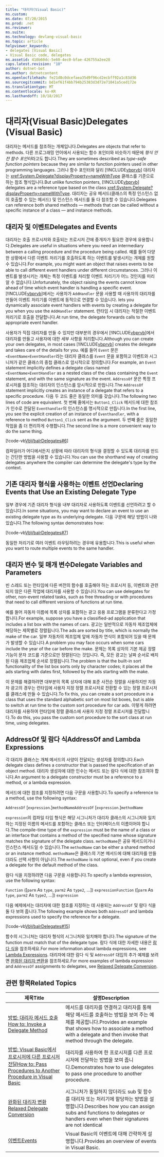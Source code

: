```yaml
---
title: "대리자(Visual Basic)"
ms.custom: 
ms.date: 07/20/2015
ms.prod: .net
ms.reviewer: 
ms.suite: 
ms.technology: devlang-visual-basic
ms.topic: article
helpviewer_keywords:
- delegates [Visual Basic]
- Visual Basic code, delegates
ms.assetid: 410b60dc-5e60-4ec0-bfae-426755a2ee28
caps.latest.revision: "10"
author: dotnet-bot
ms.author: dotnetcontent
ms.openlocfilehash: fe21d8c0dcefaea35d9f96cd2ecbff92a1c83d36
ms.sourcegitcommit: bd1ef61f4bb794b25383d3d72e71041a5ced172e
ms.translationtype: MT
ms.contentlocale: ko-KR
ms.lasthandoff: 10/18/2017
---
```

# <a name="delegates-visual-basic"></a><span data-ttu-id="80359-102">대리자(Visual Basic)</span><span class="sxs-lookup"><span data-stu-id="80359-102">Delegates (Visual Basic)</span></span>
<span data-ttu-id="80359-103">대리자는 메서드를 참조하는 개체입니다.</span><span class="sxs-lookup"><span data-stu-id="80359-103">Delegates are objects that refer to methods.</span></span> <span data-ttu-id="80359-104">다른 프로그래밍 언어에서 사용되는 함수 포인터와 비슷하기 때문에 *형식 안전 함수 포인터*라고도 합니다.</span><span class="sxs-lookup"><span data-stu-id="80359-104">They are sometimes described as *type-safe function pointers* because they are similar to function pointers used in other programming languages.</span></span> <span data-ttu-id="80359-105">그러나 함수 포인터와 달리 [!INCLUDE[vbprvb](~/includes/vbprvb-md.md)] 대리자는 <xref:System.Delegate?displayProperty=nameWithType> 클래스를 기준으로 하는 참조 형식입니다.</span><span class="sxs-lookup"><span data-stu-id="80359-105">But unlike function pointers, [!INCLUDE[vbprvb](~/includes/vbprvb-md.md)] delegates are a reference type based on the class <xref:System.Delegate?displayProperty=nameWithType>.</span></span> <span data-ttu-id="80359-106">대리자는 공유 메서드(클래스의 특정 인스턴스 없이 호출할 수 있는 메서드) 및 인스턴스 메서드를 둘 다 참조할 수 있습니다.</span><span class="sxs-lookup"><span data-stu-id="80359-106">Delegates can reference both shared methods — methods that can be called without a specific instance of a class — and instance methods.</span></span>  
  
## <a name="delegates-and-events"></a><span data-ttu-id="80359-107">대리자 및 이벤트</span><span class="sxs-lookup"><span data-stu-id="80359-107">Delegates and Events</span></span>  
 <span data-ttu-id="80359-108">대리자는 호출 프로시저와 호출되는 프로시저 간에 중개자가 필요한 경우에 유용합니다.</span><span class="sxs-lookup"><span data-stu-id="80359-108">Delegates are useful in situations where you need an intermediary between a calling procedure and the procedure being called.</span></span> <span data-ttu-id="80359-109">예를 들어 다양한 상황에서 다른 이벤트 처리기를 호출하도록 하는 이벤트를 발생시키는 개체를 원할 수 있습니다.</span><span class="sxs-lookup"><span data-stu-id="80359-109">For example, you might want an object that raises events to be able to call different event handlers under different circumstances.</span></span> <span data-ttu-id="80359-110">그러나 이벤트를 발생시키는 개체는 특정 이벤트를 처리할 이벤트 처리기가 어느 것인지를 미리 알 수 없습니다.</span><span class="sxs-lookup"><span data-stu-id="80359-110">Unfortunately, the object raising the events cannot know ahead of time which event handler is handling a specific event.</span></span> [!INCLUDE[vbprvb](~/includes/vbprvb-md.md)]<span data-ttu-id="80359-111">에서는 사용자가 `AddHandler` 문을 사용할 때 사용자의 대리자를 만들어 이벤트 처리기를 이벤트에 동적으로 연결할 수 있습니다.</span><span class="sxs-lookup"><span data-stu-id="80359-111"> lets you dynamically associate event handlers with events by creating a delegate for you when you use the `AddHandler` statement.</span></span> <span data-ttu-id="80359-112">런타임 시 대리자는 적절한 이벤트 처리기로 호출을 전달합니다.</span><span class="sxs-lookup"><span data-stu-id="80359-112">At run time, the delegate forwards calls to the appropriate event handler.</span></span>  
  
 <span data-ttu-id="80359-113">사용자가 직접 대리자를 만들 수 있지만 대부분의 경우에서 [!INCLUDE[vbprvb](~/includes/vbprvb-md.md)]에서 대리자를 만들고 사용자에 대한 세부 사항을 처리합니다.</span><span class="sxs-lookup"><span data-stu-id="80359-113">Although you can create your own delegates, in most cases [!INCLUDE[vbprvb](~/includes/vbprvb-md.md)] creates the delegate and takes care of the details for you.</span></span> <span data-ttu-id="80359-114">예를 들어 `Event` 문은 `<EventName>EventHandler`라는 대리자 클래스를 `Event` 문을 포함하고 이벤트와 시그니처가 같은 클래스의 중첩 클래스로 암시적으로 정의합니다.</span><span class="sxs-lookup"><span data-stu-id="80359-114">For example, an `Event` statement implicitly defines a delegate class named `<EventName>EventHandler` as a nested class of the class containing the `Event` statement, and with the same signature as the event.</span></span> <span data-ttu-id="80359-115">`AddressOf` 문은 특정 프로시저를 참조하는 대리자의 인스턴스를 암시적으로 만듭니다.</span><span class="sxs-lookup"><span data-stu-id="80359-115">The `AddressOf` statement implicitly creates an instance of a delegate that refers to a specific procedure.</span></span> <span data-ttu-id="80359-116">다음 두 코드 줄은 동일한 의미를 갖습니다.</span><span class="sxs-lookup"><span data-stu-id="80359-116">The following two lines of code are equivalent.</span></span> <span data-ttu-id="80359-117">첫 번째 줄에서는 `Button1_Click` 메서드에 대한 참조가 인수로 전달된 `Eventhandler`의 인스턴스를 명시적으로 만듭니다.</span><span class="sxs-lookup"><span data-stu-id="80359-117">In the first line, you see the explicit creation of an instance of `Eventhandler`, with a reference to method `Button1_Click` sent as the argument.</span></span> <span data-ttu-id="80359-118">두 번째 줄은 동일한 작업을 좀 더 편리하게 수행합니다.</span><span class="sxs-lookup"><span data-stu-id="80359-118">The second line is a more convenient way to do the same thing.</span></span>  
  
 [!code-vb[VbVbalrDelegates#6](../../../../visual-basic/language-reference/operators/codesnippet/VisualBasic/delegates_1.vb)]  
  
 <span data-ttu-id="80359-119">컴파일러가 어디에서든지 상황에 따라 대리자의 형식을 결정할 수 있도록 대리자를 만드는 간단한 방법을 사용할 수 있습니다.</span><span class="sxs-lookup"><span data-stu-id="80359-119">You can use the shorthand way of creating delegates anywhere the compiler can determine the delegate's type by the context.</span></span>  
  
## <a name="declaring-events-that-use-an-existing-delegate-type"></a><span data-ttu-id="80359-120">기존 대리자 형식을 사용하는 이벤트 선언</span><span class="sxs-lookup"><span data-stu-id="80359-120">Declaring Events that Use an Existing Delegate Type</span></span>  
 <span data-ttu-id="80359-121">일부 경우에 기존 대리자 형식을 내부 대리자로 사용하도록 이벤트를 선언하려고 할 수 있습니다.</span><span class="sxs-lookup"><span data-stu-id="80359-121">In some situations, you may want to declare an event to use an existing delegate type as its underlying delegate.</span></span> <span data-ttu-id="80359-122">다음 구문에 해당 방법이 나와 있습니다.</span><span class="sxs-lookup"><span data-stu-id="80359-122">The following syntax demonstrates how:</span></span>  
  
 [!code-vb[VbVbalrDelegates#7](../../../../visual-basic/language-reference/operators/codesnippet/VisualBasic/delegates_2.vb)]  
  
 <span data-ttu-id="80359-123">동일한 처리기로 여러 이벤트 라우팅하려는 경우에 유용합니다.</span><span class="sxs-lookup"><span data-stu-id="80359-123">This is useful when you want to route multiple events to the same handler.</span></span>  
  
## <a name="delegate-variables-and-parameters"></a><span data-ttu-id="80359-124">대리자 변수 및 매개 변수</span><span class="sxs-lookup"><span data-stu-id="80359-124">Delegate Variables and Parameters</span></span>  
 <span data-ttu-id="80359-125">빈 스레드 또는 런타임에 다른 버전의 함수를 호출해야 하는 프로시저 등, 이벤트와 관련되지 않은 다른 작업에 대리자를 사용할 수 있습니다.</span><span class="sxs-lookup"><span data-stu-id="80359-125">You can use delegates for other, non-event related tasks, such as free threading or with procedures that need to call different versions of functions at run time.</span></span>  
  
 <span data-ttu-id="80359-126">예를 들어 자동차 이름에 목록 상자를 포함하는 광고 응용 프로그램을 분류한다고 가정합니다.</span><span class="sxs-lookup"><span data-stu-id="80359-126">For example, suppose you have a classified-ad application that includes a list box with the names of cars.</span></span> <span data-ttu-id="80359-127">광고는 일반적으로 자동차 제조업체에 해당하는 제목별로 정렬됩니다.</span><span class="sxs-lookup"><span data-stu-id="80359-127">The ads are sorted by title, which is normally the make of the car.</span></span> <span data-ttu-id="80359-128">일부 자동차의 제조업체 앞에 자동차 연식이 포함되어 있을 때 문제가 발생할 수 있습니다.</span><span class="sxs-lookup"><span data-stu-id="80359-128">A problem you may face occurs when some cars include the year of the car before the make.</span></span> <span data-ttu-id="80359-129">문제는 목록 상자의 기본 제공 정렬 기능이 문자 코드를 기준으로만 정렬된다는 것입니다. 즉, 모든 광고는 날짜 순서로 배치된 다음 제조업체 순서로 정렬됩니다.</span><span class="sxs-lookup"><span data-stu-id="80359-129">The problem is that the built-in sort functionality of the list box sorts only by character codes; it places all the ads starting with dates first, followed by the ads starting with the make.</span></span>  
  
 <span data-ttu-id="80359-130">이 문제를 해결하려면 대부분의 목록 상자에 대해 표준 사전순 정렬을 사용하지만 자동차 광고의 경우는 런타임에 사용자 지정 정렬 프로시저로 전환할 수 있는 정렬 프로시저를 클래스에 만들 수 있습니다.</span><span class="sxs-lookup"><span data-stu-id="80359-130">To fix this, you can create a sort procedure in a class that uses the standard alphabetic sort on most list boxes, but is able to switch at run time to the custom sort procedure for car ads.</span></span> <span data-ttu-id="80359-131">이렇게 하려면 대리자를 사용하여 런타임에 정렬 클래스에 사용자 지정 정렬 프로시저를 전달합니다.</span><span class="sxs-lookup"><span data-stu-id="80359-131">To do this, you pass the custom sort procedure to the sort class at run time, using delegates.</span></span>  
  
## <a name="addressof-and-lambda-expressions"></a><span data-ttu-id="80359-132">AddressOf 및 람다 식</span><span class="sxs-lookup"><span data-stu-id="80359-132">AddressOf and Lambda Expressions</span></span>  
 <span data-ttu-id="80359-133">각 대리자 클래스는 개체 메서드의 사양이 전달되는 생성자를 정의합니다.</span><span class="sxs-lookup"><span data-stu-id="80359-133">Each delegate class defines a constructor that is passed the specification of an object method.</span></span> <span data-ttu-id="80359-134">대리자 생성자에 대한 인수는 메서드 또는 람다 식에 대한 참조여야 합니다.</span><span class="sxs-lookup"><span data-stu-id="80359-134">An argument to a delegate constructor must be a reference to a method, or a lambda expression.</span></span>  
  
 <span data-ttu-id="80359-135">메서드에 대한 참조를 지정하려면 다음 구문을 사용합니다.</span><span class="sxs-lookup"><span data-stu-id="80359-135">To specify a reference to a method, use the following syntax:</span></span>  
  
 <span data-ttu-id="80359-136">`AddressOf` [`expression`.]`methodName`</span><span class="sxs-lookup"><span data-stu-id="80359-136">`AddressOf` [`expression`.]`methodName`</span></span>  
  
 <span data-ttu-id="80359-137">`expression`의 컴파일 타임 형식은 해당 시그니처가 대리자 클래스의 시그니처와 일치하는 지정된 이름의 메서드를 포함하는 클래스 또는 인터페이스의 이름이어야 합니다.</span><span class="sxs-lookup"><span data-stu-id="80359-137">The compile-time type of the `expression` must be the name of a class or an interface that contains a method of the specified name whose signature matches the signature of the delegate class.</span></span> <span data-ttu-id="80359-138">`methodName`은 공유 메서드이거나 인스턴스 메서드일 수 있습니다.</span><span class="sxs-lookup"><span data-stu-id="80359-138">The `methodName` can be either a shared method or an instance method.</span></span> <span data-ttu-id="80359-139">`methodName`은 클래스의 기본 메서드에 대해 대리자를 만들더라도 선택 사항이 아닙니다.</span><span class="sxs-lookup"><span data-stu-id="80359-139">The `methodName` is not optional, even if you create a delegate for the default method of the class.</span></span>  
  
 <span data-ttu-id="80359-140">람다 식을 지정하려면 다음 구문을 사용합니다.</span><span class="sxs-lookup"><span data-stu-id="80359-140">To specify a lambda expression, use the following syntax:</span></span>  
  
 <span data-ttu-id="80359-141">`Function` ([`parm` As `type`, `parm2` As `type2`, ...]) `expression`</span><span class="sxs-lookup"><span data-stu-id="80359-141">`Function` ([`parm` As `type`, `parm2` As `type2`, ...]) `expression`</span></span>  
  
 <span data-ttu-id="80359-142">다음 예제에서는 대리자에 대한 참조를 지정하는 데 사용되는 `AddressOf` 및 람다 식을 둘 다 보여 줍니다.</span><span class="sxs-lookup"><span data-stu-id="80359-142">The following example shows both `AddressOf` and lambda expressions used to specify the reference for a delegate.</span></span>  
  
 [!code-vb[VbVbalrDelegates#15](../../../../visual-basic/language-reference/operators/codesnippet/VisualBasic/delegates_3.vb)]  
  
 <span data-ttu-id="80359-143">함수의 시그니처는 대리자 형식의 시그니처와 일치해야 합니다.</span><span class="sxs-lookup"><span data-stu-id="80359-143">The signature of the function must match that of the delegate type.</span></span> <span data-ttu-id="80359-144">람다 식에 대한 자세한 내용은 [람다 식](../../../../visual-basic/programming-guide/language-features/procedures/lambda-expressions.md)을 참조하세요.</span><span class="sxs-lookup"><span data-stu-id="80359-144">For more information about lambda expressions, see [Lambda Expressions](../../../../visual-basic/programming-guide/language-features/procedures/lambda-expressions.md).</span></span> <span data-ttu-id="80359-145">대리자에 대한 람다 식 및 `AddressOf` 대입의 추가 예제를 보려면 [완화된 대리자 변환](../../../../visual-basic/programming-guide/language-features/delegates/relaxed-delegate-conversion.md)을 참조하세요.</span><span class="sxs-lookup"><span data-stu-id="80359-145">For more examples of lambda expression and `AddressOf` assignments to delegates, see [Relaxed Delegate Conversion](../../../../visual-basic/programming-guide/language-features/delegates/relaxed-delegate-conversion.md).</span></span>  
  
## <a name="related-topics"></a><span data-ttu-id="80359-146">관련 항목</span><span class="sxs-lookup"><span data-stu-id="80359-146">Related Topics</span></span>  
  
|<span data-ttu-id="80359-147">제목</span><span class="sxs-lookup"><span data-stu-id="80359-147">Title</span></span>|<span data-ttu-id="80359-148">설명</span><span class="sxs-lookup"><span data-stu-id="80359-148">Description</span></span>|  
|-----------|-----------------|  
|[<span data-ttu-id="80359-149">방법: 대리자 메서드 호출</span><span class="sxs-lookup"><span data-stu-id="80359-149">How to: Invoke a Delegate Method</span></span>](../../../../visual-basic/programming-guide/language-features/delegates/how-to-invoke-a-delegate-method.md)|<span data-ttu-id="80359-150">메서드를 대리자를 연결하고 대리자를 통해 해당 메서드를 호출하는 방법을 보여 주는 예제를 제공합니다.</span><span class="sxs-lookup"><span data-stu-id="80359-150">Provides an example that shows how to associate a method with a delegate and then invoke that method through the delegate.</span></span>|  
|[<span data-ttu-id="80359-151">방법: Visual Basic에서 프로시저에 다른 프로시저 전달</span><span class="sxs-lookup"><span data-stu-id="80359-151">How to: Pass Procedures to Another Procedure in Visual Basic</span></span>](../../../../visual-basic/programming-guide/language-features/delegates/how-to-pass-procedures-to-another-procedure.md)|<span data-ttu-id="80359-152">대리자를 사용하여 한 프로시저를 다른 프로시저에 전달하는 방법을 보여 줍니다.</span><span class="sxs-lookup"><span data-stu-id="80359-152">Demonstrates how to use delegates to pass one procedure to another procedure.</span></span>|  
|[<span data-ttu-id="80359-153">완화된 대리자 변환</span><span class="sxs-lookup"><span data-stu-id="80359-153">Relaxed Delegate Conversion</span></span>](../../../../visual-basic/programming-guide/language-features/delegates/relaxed-delegate-conversion.md)|<span data-ttu-id="80359-154">시그니처가 동일하지 않더라도 sub 및 함수를 대리자 또는 처리기에 할당하는 방법을 설명합니다.</span><span class="sxs-lookup"><span data-stu-id="80359-154">Describes how you can assign subs and functions to delegates or handlers even when their signatures are not identical</span></span>|  
|[<span data-ttu-id="80359-155">이벤트</span><span class="sxs-lookup"><span data-stu-id="80359-155">Events</span></span>](../../../../visual-basic/programming-guide/language-features/events/index.md)|<span data-ttu-id="80359-156">Visual Basic의 이벤트에 대해 간략하게 설명합니다.</span><span class="sxs-lookup"><span data-stu-id="80359-156">Provides an overview of events in Visual Basic.</span></span>|

